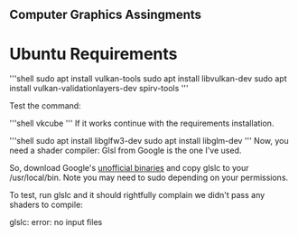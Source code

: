 ## Computer Graphics Assingments

# Ubuntu Requirements 

'''shell
sudo apt install vulkan-tools
sudo apt install libvulkan-dev
sudo apt install vulkan-validationlayers-dev spirv-tools
'''

Test the command:

'''shell
vkcube
'''
If it works continue with the requirements installation.


'''shell
sudo apt install libglfw3-dev
sudo apt install libglm-dev
'''
Now, you need a shader compiler: Glsl from Google is the one I've used.

So, download Google's [unofficial binaries](https://github.com/google/shaderc/blob/main/downloads.md) and copy glslc to your /usr/local/bin. Note you may need to sudo depending on your permissions.

To test, run glslc and it should rightfully complain we didn't pass any shaders to compile:

glslc: error: no input files

